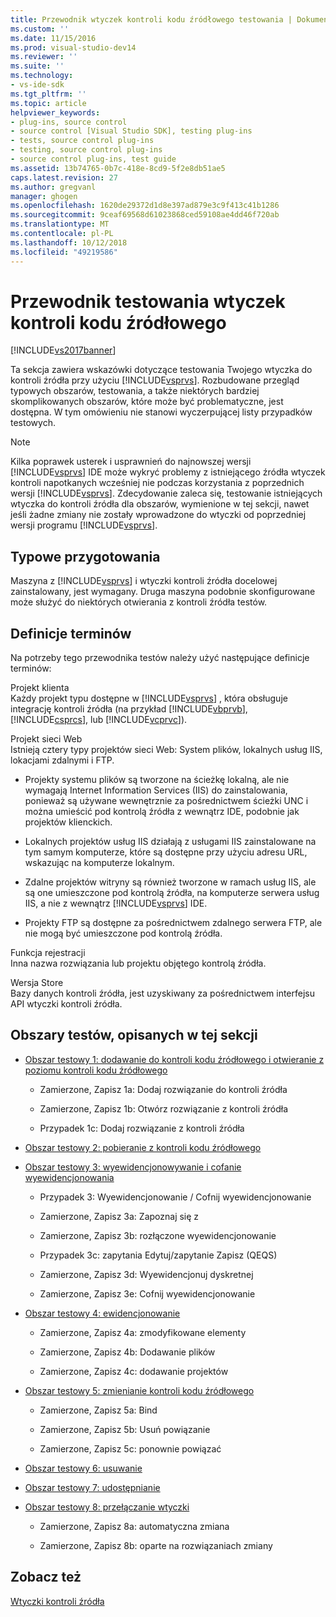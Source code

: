 ```yaml
---
title: Przewodnik wtyczek kontroli kodu źródłowego testowania | Dokumentacja firmy Microsoft
ms.custom: ''
ms.date: 11/15/2016
ms.prod: visual-studio-dev14
ms.reviewer: ''
ms.suite: ''
ms.technology:
- vs-ide-sdk
ms.tgt_pltfrm: ''
ms.topic: article
helpviewer_keywords:
- plug-ins, source control
- source control [Visual Studio SDK], testing plug-ins
- tests, source control plug-ins
- testing, source control plug-ins
- source control plug-ins, test guide
ms.assetid: 13b74765-0b7c-418e-8cd9-5f2e8db51ae5
caps.latest.revision: 27
ms.author: gregvanl
manager: ghogen
ms.openlocfilehash: 1620de29372d1d8e397ad879e3c9f413c41b1286
ms.sourcegitcommit: 9ceaf69568d61023868ced59108ae4dd46f720ab
ms.translationtype: MT
ms.contentlocale: pl-PL
ms.lasthandoff: 10/12/2018
ms.locfileid: "49219586"
---
```

# <a name="test-guide-for-source-control-plug-ins"></a>Przewodnik testowania wtyczek kontroli kodu źródłowego
[!INCLUDE[vs2017banner](../../includes/vs2017banner.md)]

Ta sekcja zawiera wskazówki dotyczące testowania Twojego wtyczka do kontroli źródła przy użyciu [!INCLUDE[vsprvs](../../includes/vsprvs-md.md)]. Rozbudowane przegląd typowych obszarów, testowania, a także niektórych bardziej skomplikowanych obszarów, które może być problematyczne, jest dostępna. W tym omówieniu nie stanowi wyczerpującej listy przypadków testowych.  
  
> [!NOTE]
>  Kilka poprawek usterek i usprawnień do najnowszej wersji [!INCLUDE[vsprvs](../../includes/vsprvs-md.md)] IDE może wykryć problemy z istniejącego źródła wtyczek kontroli napotkanych wcześniej nie podczas korzystania z poprzednich wersji [!INCLUDE[vsprvs](../../includes/vsprvs-md.md)]. Zdecydowanie zaleca się, testowanie istniejących wtyczka do kontroli źródła dla obszarów, wymienione w tej sekcji, nawet jeśli żadne zmiany nie zostały wprowadzone do wtyczki od poprzedniej wersji programu [!INCLUDE[vsprvs](../../includes/vsprvs-md.md)].  
  
## <a name="common-preparation"></a>Typowe przygotowania  
 Maszyna z [!INCLUDE[vsprvs](../../includes/vsprvs-md.md)] i wtyczki kontroli źródła docelowej zainstalowany, jest wymagany. Druga maszyna podobnie skonfigurowane może służyć do niektórych otwierania z kontroli źródła testów.  
  
## <a name="definition-of-terms"></a>Definicje terminów  
 Na potrzeby tego przewodnika testów należy użyć następujące definicje terminów:  
  
 Projekt klienta  
 Każdy projekt typu dostępne w [!INCLUDE[vsprvs](../../includes/vsprvs-md.md)] , która obsługuje integrację kontroli źródła (na przykład [!INCLUDE[vbprvb](../../includes/vbprvb-md.md)], [!INCLUDE[csprcs](../../includes/csprcs-md.md)], lub [!INCLUDE[vcprvc](../../includes/vcprvc-md.md)]).  
  
 Projekt sieci Web  
 Istnieją cztery typy projektów sieci Web: System plików, lokalnych usług IIS, lokacjami zdalnymi i FTP.  
  
-   Projekty systemu plików są tworzone na ścieżkę lokalną, ale nie wymagają Internet Information Services (IIS) do zainstalowania, ponieważ są używane wewnętrznie za pośrednictwem ścieżki UNC i można umieścić pod kontrolą źródła z wewnątrz IDE, podobnie jak projektów klienckich.  
  
-   Lokalnych projektów usług IIS działają z usługami IIS zainstalowane na tym samym komputerze, które są dostępne przy użyciu adresu URL, wskazując na komputerze lokalnym.  
  
-   Zdalne projektów witryny są również tworzone w ramach usług IIS, ale są one umieszczone pod kontrolą źródła, na komputerze serwera usług IIS, a nie z wewnątrz [!INCLUDE[vsprvs](../../includes/vsprvs-md.md)] IDE.  
  
-   Projekty FTP są dostępne za pośrednictwem zdalnego serwera FTP, ale nie mogą być umieszczone pod kontrolą źródła.  
  
 Funkcja rejestracji  
 Inna nazwa rozwiązania lub projektu objętego kontrolą źródła.  
  
 Wersja Store  
 Bazy danych kontroli źródła, jest uzyskiwany za pośrednictwem interfejsu API wtyczki kontroli źródła.  
  
## <a name="test-areas-covered-in-this-section"></a>Obszary testów, opisanych w tej sekcji  
  
-   [Obszar testowy 1: dodawanie do kontroli kodu źródłowego i otwieranie z poziomu kontroli kodu źródłowego](../../extensibility/internals/test-area-1-add-to-open-from-source-control.md)  
  
    -   Zamierzone, Zapisz 1a: Dodaj rozwiązanie do kontroli źródła  
  
    -   Zamierzone, Zapisz 1b: Otwórz rozwiązanie z kontroli źródła  
  
    -   Przypadek 1c: Dodaj rozwiązanie z kontroli źródła  
  
-   [Obszar testowy 2: pobieranie z kontroli kodu źródłowego](../../extensibility/internals/test-area-2-get-from-source-control.md)  
  
-   [Obszar testowy 3: wyewidencjonowywanie i cofanie wyewidencjonowania](../../extensibility/internals/test-area-3-check-out-undo-checkout.md)  
  
    -   Przypadek 3: Wyewidencjonowanie / Cofnij wyewidencjonowanie  
  
    -   Zamierzone, Zapisz 3a: Zapoznaj się z  
  
    -   Zamierzone, Zapisz 3b: rozłączone wyewidencjonowanie  
  
    -   Przypadek 3c: zapytania Edytuj/zapytanie Zapisz (QEQS)  
  
    -   Zamierzone, Zapisz 3d: Wyewidencjonuj dyskretnej  
  
    -   Zamierzone, Zapisz 3e: Cofnij wyewidencjonowanie  
  
-   [Obszar testowy 4: ewidencjonowanie](../../extensibility/internals/test-area-4-check-in.md)  
  
    -   Zamierzone, Zapisz 4a: zmodyfikowane elementy  
  
    -   Zamierzone, Zapisz 4b: Dodawanie plików  
  
    -   Zamierzone, Zapisz 4c: dodawanie projektów  
  
-   [Obszar testowy 5: zmienianie kontroli kodu źródłowego](../../extensibility/internals/test-area-5-change-source-control.md)  
  
    -   Zamierzone, Zapisz 5a: Bind  
  
    -   Zamierzone, Zapisz 5b: Usuń powiązanie  
  
    -   Zamierzone, Zapisz 5c: ponownie powiązać  
  
-   [Obszar testowy 6: usuwanie](../../extensibility/internals/test-area-6-delete.md)  
  
-   [Obszar testowy 7: udostępnianie](../../extensibility/internals/test-area-7-share.md)  
  
-   [Obszar testowy 8: przełączanie wtyczki](../../extensibility/internals/test-area-8-plug-in-switching.md)  
  
    -   Zamierzone, Zapisz 8a: automatyczna zmiana  
  
    -   Zamierzone, Zapisz 8b: oparte na rozwiązaniach zmiany  
  
## <a name="see-also"></a>Zobacz też  
 [Wtyczki kontroli źródła](../../extensibility/source-control-plug-ins.md)

